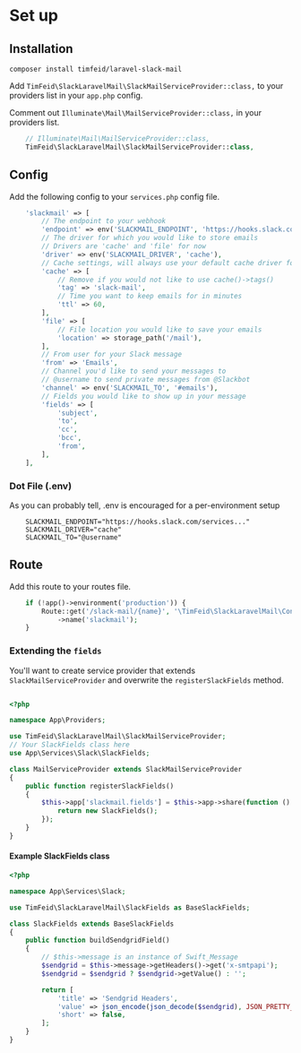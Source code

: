 # Set up
## Installation
`composer install timfeid/laravel-slack-mail`

Add `TimFeid\SlackLaravelMail\SlackMailServiceProvider::class,` to your providers list in your `app.php` config.

Comment out `Illuminate\Mail\MailServiceProvider::class,` in your providers list.
```php
    // Illuminate\Mail\MailServiceProvider::class,
    TimFeid\SlackLaravelMail\SlackMailServiceProvider::class,
```

## Config
Add the following config to your `services.php` config file.
```php
    'slackmail' => [
        // The endpoint to your webhook
        'endpoint' => env('SLACKMAIL_ENDPOINT', 'https://hooks.slack.com/services/..../....'),
        // The driver for which you would like to store emails
        // Drivers are 'cache' and 'file' for now
        'driver' => env('SLACKMAIL_DRIVER', 'cache'),
        // Cache settings, will always use your default cache driver for now
        'cache' => [
            // Remove if you would not like to use cache()->tags()
            'tag' => 'slack-mail',
            // Time you want to keep emails for in minutes
            'ttl' => 60,
        ],
        'file' => [
            // File location you would like to save your emails
            'location' => storage_path('/mail'),
        ],
        // From user for your Slack message
        'from' => 'Emails',
        // Channel you'd like to send your messages to
        // @username to send private messages from @Slackbot
        'channel' => env('SLACKMAIL_TO', '#emails'),
        // Fields you would like to show up in your message
        'fields' => [
            'subject',
            'to',
            'cc',
            'bcc',
            'from',
        ],
    ],
```

### Dot File (.env)
As you can probably tell, .env is encouraged for a per-environment setup
```
    SLACKMAIL_ENDPOINT="https://hooks.slack.com/services..."
    SLACKMAIL_DRIVER="cache"
    SLACKMAIL_TO="@username"
```

## Route
Add this route to your routes file. 
```php
    if (!app()->environment('production')) {
        Route::get('/slack-mail/{name}', '\TimFeid\SlackLaravelMail\Controllers\SlackMailController@slackMail')
            ->name('slackmail');
    }
```


### Extending the `fields`
You'll want to create service provider that extends `SlackMailServiceProvider` and overwrite the `registerSlackFields` method.
```php

<?php

namespace App\Providers;

use TimFeid\SlackLaravelMail\SlackMailServiceProvider;
// Your SlackFields class here
use App\Services\Slack\SlackFields;

class MailServiceProvider extends SlackMailServiceProvider
{
    public function registerSlackFields()
    {
        $this->app['slackmail.fields'] = $this->app->share(function () {
            return new SlackFields();
        });
    }
}
```

#### Example SlackFields class
```php
<?php

namespace App\Services\Slack;

use TimFeid\SlackLaravelMail\SlackFields as BaseSlackFields;

class SlackFields extends BaseSlackFields
{
    public function buildSendgridField()
    {
        // $this->message is an instance of Swift_Message
        $sendgrid = $this->message->getHeaders()->get('x-smtpapi');
        $sendgrid = $sendgrid ? $sendgrid->getValue() : '';

        return [
            'title' => 'Sendgrid Headers',
            'value' => json_encode(json_decode($sendgrid), JSON_PRETTY_PRINT),
            'short' => false,
        ];
    }
}

```
